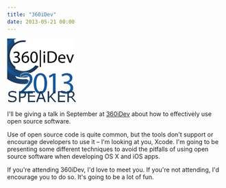 ```yaml
---
title: "360iDev"
date: 2013-05-21 00:00
---
```


 ![](/img/import/blog/360idev/A4BC2C0C85A74565A84E56689C82C466.png)

I'll be giving a talk in September at [360iDev](http://360idev.com) about how to effectively use open source software.

Use of open source code is quite common, but the tools don't support or encourage developers to use it – I'm looking at you, Xcode. I'm going to be presenting some different techniques to avoid the pitfalls of using open source software when developing OS X and iOS apps.

If you're attending 360iDev, I'd love to meet you. If you're not attending, I'd encourage you to do so. It's going to be a lot of fun.

<!-- more -->
